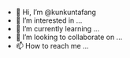 - 👋 Hi, I’m @kunkuntafang
- 👀 I’m interested in ...
- 🌱 I’m currently learning ...
- 💞️ I’m looking to collaborate on ...
- 📫 How to reach me ...

<!---
kunkuntafang/kunkuntafang is a ✨ special ✨ repository because its `README.md` (this file) appears on your GitHub profile.
You can click the Preview link to take a look at your changes.
--->
